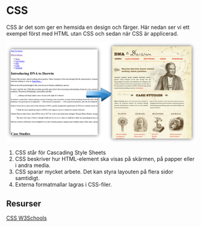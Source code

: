 
# CSS

CSS är det som ger en hemsida en design och färger. Här nedan ser vi ett exempel först med HTML utan CSS och sedan när CSS är applicerad.

![CSS Example](https://github.com/abbjoafli/Programmering-1/blob/master/CSS/CSS_Example.png)

1. CSS står för Cascading Style Sheets
2. CSS beskriver hur HTML-element ska visas på skärmen, på papper eller i andra media.
3. CSS sparar mycket arbete. Det kan styra layouten på flera sidor samtidigt.
4. Externa formatmallar lagras i CSS-filer.

## Resurser

[CSS W3Schools](https://www.w3schools.com/css/default.asp)
